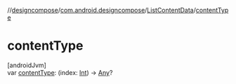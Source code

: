 //[designcompose](../../../index.md)/[com.android.designcompose](../index.md)/[ListContentData](index.md)/[contentType](content-type.md)

# contentType

[androidJvm]\
var [contentType](content-type.md): (index: [Int](https://kotlinlang.org/api/latest/jvm/stdlib/kotlin/-int/index.html)) -&gt; [Any](https://kotlinlang.org/api/latest/jvm/stdlib/kotlin/-any/index.html)?

